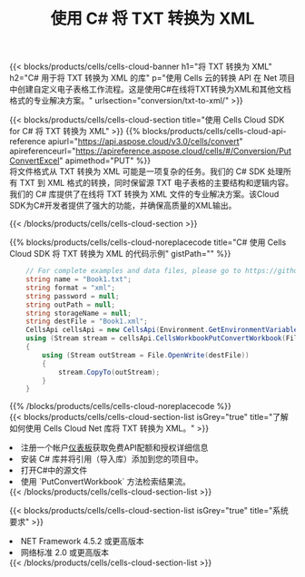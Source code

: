 ﻿---
title: 使用 C# 将 TXT 转换为 XML
description: 利用Aspose.Cells Cloud SDK for C#将TXT格式文件转换为XML格式文件。
kwords: Excel, Convert TXT to XML, REST, C#
howto: How to convert TXT to XML using Aspose.Cells Cloud C# library.
---
{{< blocks/products/cells/cells-cloud-banner h1="将 TXT 转换为 XML" h2="C# 用于将 TXT 转换为 XML 的库" p="使用 Cells 云的转换 API 在 Net 项目中创建自定义电子表格工作流程。这是使用C#在线将TXT转换为XML和其他文档格式的专业解决方案。" urlsection="conversion/txt-to-xml/" >}}

{{< blocks/products/cells/cells-cloud-section title="使用 Cells Cloud SDK for C# 将 TXT 转换为 XML" >}}
{{% blocks/products/cells/cells-cloud-api-reference apiurl="https://api.aspose.cloud/v3.0/cells/convert" apireferenceurl="https://apireference.aspose.cloud/cells/#/Conversion/PutConvertExcel" apimethod="PUT" %}}
<br/>
将文件格式从 TXT 转换为 XML 可能是一项复杂的任务。我们的 C# SDK 处理所有 TXT 到 XML 格式的转换，同时保留源 TXT 电子表格的主要结构和逻辑内容。我们的 C# 库提供了在线将 TXT 转换为 XML 文件的专业解决方案。该Cloud SDK为C#开发者提供了强大的功能，并确保高质量的XML输出。

{{< /blocks/products/cells/cells-cloud-section >}}

{{% blocks/products/cells/cells-cloud-noreplacecode title="C# 使用 Cells Cloud SDK 将 TXT 转换为 XML 的代码示例" gistPath="" %}}
 
```cs
    // For complete examples and data files, please go to https://github.com/aspose-cells-cloud/aspose-cells-cloud-dotnet/
    string name = "Book1.txt";
    string format = "xml";
    string password = null;
    string outPath = null;
    string storageName = null;
    string destFile = "Book1.xml";
    CellsApi cellsApi = new CellsApi(Environment.GetEnvironmentVariable("ProductClientId"), Environment.GetEnvironmentVariable("ProductClientSecret"));
    using (Stream stream = cellsApi.CellsWorkbookPutConvertWorkbook(File.OpenRead(name), format, password, outPath, storageName))
    {
        using (Stream outStream = File.OpenWrite(destFile))
        {
            stream.CopyTo(outStream);
        }
    }
```
 
{{% /blocks/products/cells/cells-cloud-noreplacecode %}}
<br/>
{{< blocks/products/cells/cells-cloud-section-list isGrey="true" title="了解如何使用 Cells Cloud Net 库将 TXT 转换为 XML。" >}}
<li>注册一个帐户<a href="https://dashboard.aspose.cloud/">仪表板</a>获取免费API配额和授权详细信息</li>
<li>安装 C# 库并将引用（导入库）添加到您的项目中。</li>
<li>打开C#中的源文件</li>
<li>使用 `PutConvertWorkbook` 方法检索结果流。</li>
{{< /blocks/products/cells/cells-cloud-section-list >}}

{{< blocks/products/cells/cells-cloud-section-list isGrey="true" title="系统要求" >}}
<li>NET Framework 4.5.2 或更高版本</li>
<li>网络标准 2.0 或更高版本</li>
{{< /blocks/products/cells/cells-cloud-section-list >}}
